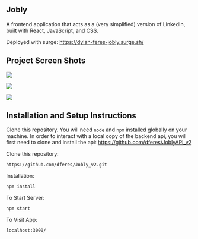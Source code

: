 ## Jobly

A frontend application that acts as a (very simplified) version of LinkedIn, built with React, JavaScript, and CSS.

Deployed with surge: https://dylan-feres-jobly.surge.sh/

## Project Screen Shots

<img src='https://raw.githubusercontent.com/dferes/Jobly/main/public/Jobly_1.png'><br>

<img src='https://raw.githubusercontent.com/dferes/Jobly/main/public/Jobly_2.png'><br>

<img src='https://raw.githubusercontent.com/dferes/Jobly/main/public/jobly_3.png'><br>

## Installation and Setup Instructions

Clone this repository. You will need `node` and `npm` installed globally on your machine. In order to interact with a local copy of the backend api, you will first need to clone and install the api: https://github.com/dferes/JoblyAPI_v2 

Clone this repository: 

`https://github.com/dferes/Jobly_v2.git`

Installation:

`npm install`  

To Start Server:

`npm start`  

To Visit App:

`localhost:3000/`  